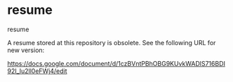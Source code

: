 resume
======

resume

A resume stored at this repository is obsolete. See the following URL for new version:

https://docs.google.com/document/d/1czBVntPBhOBG9KUvkWADlS716BDI92I_lu2ll0eFWj4/edit